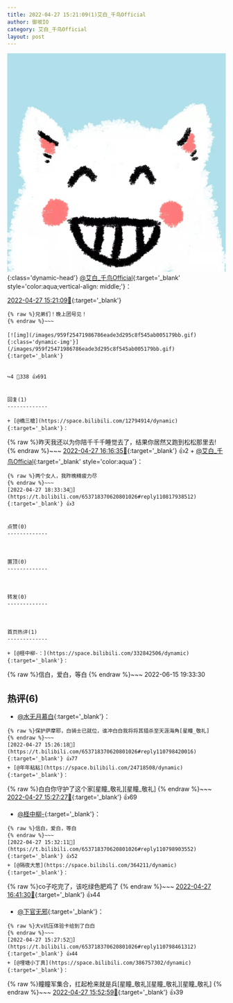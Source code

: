 ```yaml
---
title: 2022-04-27 15:21:09(1)艾白_千鸟Official
author: 御坂IO
category: 艾白_千鸟Official
layout: post
---
```


![img](/images/9ae8b9445fd0665cc014d9080156a45271be73c6.jpg){:class='dynamic-head'}
[@艾白_千鸟Official](https://space.bilibili.com/334537711/dynamic){:target='_blank' style='color:aqua;vertical-align: middle;'}：

[2022-04-27 15:21:09🔗](https://t.bilibili.com/653718370620801026){:target='_blank'}

~~~
{% raw %}兄弟们！晚上团号见！
{% endraw %}~~~

[![img](/images/959f25471986786eade3d295c8f545ab005179bb.gif){:class='dynamic-img'}](/images/959f25471986786eade3d295c8f545ab005179bb.gif){:target='_blank'}


↪️4 💬338 👍691


回复(1)
-------------

+ [@橋三槍](https://space.bilibili.com/12794914/dynamic){:target='_blank'}：
~~~
{% raw %}昨天我还以为你陪千千千睡觉去了，结果你居然又跑到松松那里去!
{% endraw %}~~~
[2022-04-27 16:16:35🔗](https://t.bilibili.com/653718370620801026#reply110802628432){:target='_blank'} 👍2
    + [@艾白_千鸟Official](https://space.bilibili.com/334537711/dynamic){:target='_blank' style='color:aqua'}：
~~~
{% raw %}两个女人，我昨晚精疲力尽
{% endraw %}~~~
[2022-04-27 18:33:34🔗](https://t.bilibili.com/653718370620801026#reply110817938512){:target='_blank'} 👍3


点赞(0)
-------------



置顶(0)
-------------



转发(0)
-------------



首页热评(1)
-------------

+ [@柽中柳-：](https://space.bilibili.com/332842506/dynamic){:target='_blank'}：
~~~
{% raw %}信白，爱白，等白
{% endraw %}~~~
2022-06-15 19:33:30


热评(6)
-------------

+ [@水无月慕白](https://space.bilibili.com/432515/dynamic){:target='_blank'}：
~~~
{% raw %}保护萨摩耶，白骑士已就位，谁冲白白我将将其猎杀至天涯海角[星瞳_敬礼]
{% endraw %}~~~
[2022-04-27 15:26:18🔗](https://t.bilibili.com/653718370620801026#reply110798420016){:target='_blank'} 👍77
+ [@年年粘粘](https://space.bilibili.com/24718508/dynamic){:target='_blank'}：
~~~
{% raw %}白白你守护了这个家[星瞳_敬礼][星瞳_敬礼]
{% endraw %}~~~
[2022-04-27 15:27:27🔗](https://t.bilibili.com/653718370620801026#reply110798450992){:target='_blank'} 👍69
+ [@柽中柳-](https://space.bilibili.com/332842506/dynamic){:target='_blank'}：
~~~
{% raw %}信白，爱白，等白
{% endraw %}~~~
[2022-04-27 15:32:11🔗](https://t.bilibili.com/653718370620801026#reply110798903552){:target='_blank'} 👍52
+ [@隔夜大葱](https://space.bilibili.com/364211/dynamic){:target='_blank'}：
~~~
{% raw %}co子吃完了，该吃绿色肥鸡了
{% endraw %}~~~
[2022-04-27 16:41:30🔗](https://t.bilibili.com/653718370620801026#reply110805009424){:target='_blank'} 👍44
+ [@下官无邪](https://space.bilibili.com/11959228/dynamic){:target='_blank'}：
~~~
{% raw %}大v抗压体验卡给到了白白
{% endraw %}~~~
[2022-04-27 15:27:52🔗](https://t.bilibili.com/653718370620801026#reply110798461312){:target='_blank'} 👍44
+ [@埋塘小丁真](https://space.bilibili.com/386757302/dynamic){:target='_blank'}：
~~~
{% raw %}瞳瞳军集合，扛起枪来就是兵[星瞳_敬礼][星瞳_敬礼][星瞳_敬礼]
{% endraw %}~~~
[2022-04-27 15:52:59🔗](https://t.bilibili.com/653718370620801026#reply110800651600){:target='_blank'} 👍39


